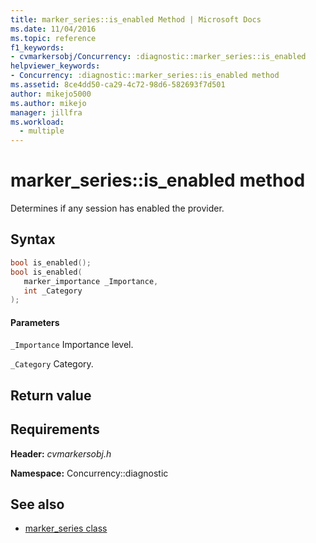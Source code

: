 ```yaml
---
title: marker_series::is_enabled Method | Microsoft Docs
ms.date: 11/04/2016
ms.topic: reference
f1_keywords: 
- cvmarkersobj/Concurrency: :diagnostic::marker_series::is_enabled
helpviewer_keywords: 
- Concurrency: :diagnostic::marker_series::is_enabled method
ms.assetid: 8ce4dd50-ca29-4c72-98d6-582693f7d501
author: mikejo5000
ms.author: mikejo
manager: jillfra
ms.workload: 
  - multiple
---
```

# marker_series::is_enabled method
Determines if any session has enabled the provider.

## Syntax

```cpp
bool is_enabled();
bool is_enabled(
   marker_importance _Importance,
   int _Category
);
```

#### Parameters
 `_Importance`
 Importance level.

 `_Category`
 Category.

## Return value

## Requirements
 **Header:** *cvmarkersobj.h*

 **Namespace:** Concurrency::diagnostic

## See also
- [marker_series class](../profiling/marker-series-class.md)